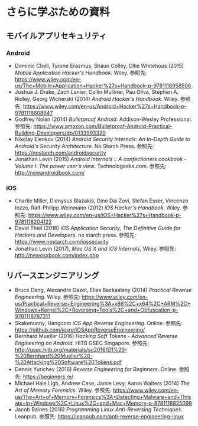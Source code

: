 # さらに学ぶための資料

## モバイルアプリセキュリティ

### Android

- Dominic Chell, Tyrone Erasmus, Shaun Colley, Ollie Whitehous (2015) *Mobile Application Hacker's Handbook*. Wiley. 参照先: <https://www.wiley.com/en-us/The+Mobile+Application+Hacker%27s+Handbook-p-9781118958506>
- Joshua J. Drake, Zach Lanier, Collin Mulliner, Pau Oliva, Stephen A. Ridley, Georg Wicherski (2014) *Android Hacker's Handbook*. Wiley. 参照先: <https://www.wiley.com/en-us/Android+Hacker%27s+Handbook-p-9781118608647>
- Godfrey Nolan (2014) *Bulletproof Android*. Addison-Wesley Professional. 参照先: <https://www.amazon.com/Bulletproof-Android-Practical-Building-Developers/dp/0133993329>
- Nikolay Elenkov (2014) *Android Security Internals: An In-Depth Guide to Android's Security Architecture*. No Starch Press. 参照先: <https://nostarch.com/androidsecurity>
- Jonathan Levin (2015) *Android Internals :: A confectioners cookbook - Volume I: The power user's view*. Technologeeks.com. 参照先: <http://newandroidbook.com/>

### iOS

- Charlie Miller, Dionysus Blazakis, Dino Dai Zovi, Stefan Esser, Vincenzo Iozzo, Ralf-Philipp Weinmann (2012) *iOS Hacker's Handbook*. Wiley. 参照先: <https://www.wiley.com/en-us/iOS+Hacker%27s+Handbook-p-9781118204122>
- David Thiel (2016) *iOS Application Security, The Definitive Guide for Hackers and Developers*. no starch press. 参照先: <https://www.nostarch.com/iossecurity>
- Jonathan Levin (2017), *Mac OS X and iOS Internals*, Wiley. 参照先: <http://newosxbook.com/index.php>

## リバースエンジニアリング

- Bruce Dang, Alexandre Gazet, Elias Backaalany (2014) *Practical Reverse Engineering*. Wiley. 参照先: <https://www.wiley.com/en-us/Practical+Reverse+Engineering%3A+x86%2C+x64%2C+ARM%2C+Windows+Kernel%2C+Reversing+Tools%2C+and+Obfuscation-p-9781118787311>
- Skakenunny, Hangcom *iOS App Reverse Engineering*. Online. 参照先: <https://github.com/iosre/iOSAppReverseEngineering/>
- Bernhard Mueller (2016) *Hacking Soft Tokens - Advanced Reverse Engineering on Android*. HITB GSEC Singapore. 参照先: <http://gsec.hitb.org/materials/sg2016/D1%20-%20Bernhard%20Mueller%20-%20Attacking%20Software%20Tokens.pdf>
- Dennis Yurichev (2016) *Reverse Engineering for Beginners*. Online. 参照先: <https://beginners.re/>
- Michael Hale Ligh, Andrew Case, Jamie Levy, Aaron Walters (2014) *The Art of Memory Forensics.* Wiley. 参照先: <https://www.wiley.com/en-us/The+Art+of+Memory+Forensics%3A+Detecting+Malware+and+Threats+in+Windows%2C+Linux%2C+and+Mac+Memory-p-9781118825099>
- Jacob Baines (2016) *Programming Linux Anti-Reversing Techniques*. Leanpub. 参照先: <https://leanpub.com/anti-reverse-engineering-linux>
